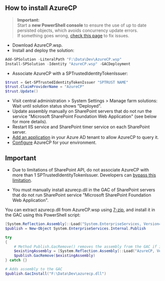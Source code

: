 ## How to install AzureCP

> **Important:**  
> Start a **new PowerShell console** to ensure the use of up to date persisted objects, which avoids concurrency update errors.  
> If something goes wrong, [check this page](Fix-setup-issues.html) to fix issues.

- Download AzureCP.wsp.
- Install and deploy the solution:

```powershell
Add-SPSolution -LiteralPath "F:\Data\Dev\AzureCP.wsp"
Install-SPSolution -Identity "AzureCP.wsp" -GACDeployment
```

- Associate AzureCP with a SPTrustedIdentityTokenIssuer:

```powershell
$trust = Get-SPTrustedIdentityTokenIssuer "SPTRUST NAME"
$trust.ClaimProviderName = "AzureCP"
$trust.Update()
```

- Visit central administration > System Settings > Manage farm solutions: Wait until solution status shows "Deployed".
- Update assembly manually on SharePoint servers that do not run the service "Microsoft SharePoint Foundation Web Application" (see below for more details).
- Restart IIS service and SharePoint timer service on each SharePoint server.
- [Add an application](Register-App-In-AAD.html) in your Azure AD tenant to allow AzureCP to query it.
- [Configure](Configure-AzureCP.html) AzureCP for your environment.

## Important

- Due to limitations of SharePoint API, do not associate AzureCP with more than 1 SPTrustedIdentityTokenIssuer. Developers can [bypass this limitation](For-Developers.html).

- You must manually install azurecp.dll in the GAC of SharePoint servers that do not run SharePoint service "Microsoft SharePoint Foundation Web Application".

You can extract azurecp.dll from AzureCP.wsp using [7-zip](https://www.7-zip.org/), and install it in the GAC using this PowerShell script:

```powershell
[System.Reflection.Assembly]::Load("System.EnterpriseServices, Version=4.0.0.0, Culture=neutral, PublicKeyToken=b03f5f7f11d50a3a")
$publish = New-Object System.EnterpriseServices.Internal.Publish

try
{
    # Method Publish.GacRemove() removes the assembly from the GAC if it exists (for update scenarios)
    $existingAssembly = [System.Reflection.Assembly]::Load("AzureCP, Version=1.0.0.0, Culture=neutral, PublicKeyToken=65dc6b5903b51636").Location
    $publish.GacRemove($existingAssembly)
} catch {}

# Adds assembly to the GAC
$publish.GacInstall("F:\Data\Dev\azurecp.dll")
```
